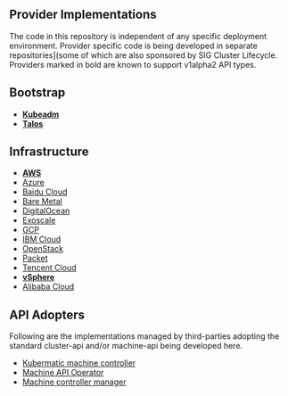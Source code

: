 ## Provider Implementations

The code in this repository is independent of any specific deployment environment.
Provider specific code is being developed in separate repositories](some of which
are also sponsored by SIG Cluster Lifecycle. Providers marked in bold are known to
support v1alpha2 API types.

## Bootstrap
- [**Kubeadm**](https://github.com/kubernetes-sigs/cluster-api-bootstrap-provider-kubeadm)
- [**Talos**](https://github.com/talos-systems/cluster-api-bootstrap-provider-talos)


## Infrastructure
- [**AWS**](https://github.com/kubernetes-sigs/cluster-api-provider-aws)
- [Azure](https://github.com/kubernetes-sigs/cluster-api-provider-azure)
- [Baidu Cloud](https://github.com/baidu/cluster-api-provider-baiducloud)
- [Bare Metal](https://github.com/metal3-io/cluster-api-provider-baremetal)
- [DigitalOcean](https://github.com/kubernetes-sigs/cluster-api-provider-digitalocean)
- [Exoscale](https://github.com/exoscale/cluster-api-provider-exoscale)
- [GCP](https://github.com/kubernetes-sigs/cluster-api-provider-gcp)
- [IBM Cloud](https://github.com/kubernetes-sigs/cluster-api-provider-ibmcloud)
- [OpenStack](https://github.com/kubernetes-sigs/cluster-api-provider-openstack)
- [Packet](https://github.com/packethost/cluster-api-provider-packet)
- [Tencent Cloud](https://github.com/TencentCloud/cluster-api-provider-tencent)
- [**vSphere**](https://github.com/kubernetes-sigs/cluster-api-provider-vsphere)
- [Alibaba Cloud](https://github.com/oam-oss/cluster-api-provider-alicloud)

## API Adopters

Following are the implementations managed by third-parties adopting the standard cluster-api and/or machine-api being developed here.

  * [Kubermatic machine controller](https://github.com/kubermatic/machine-controller/tree/master)
  * [Machine API Operator](https://github.com/openshift/machine-api-operator/tree/master)
  * [Machine controller manager](https://github.com/gardener/machine-controller-manager/tree/cluster-api)
